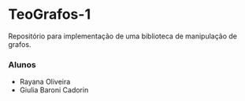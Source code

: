 # TeoGrafos-1


Repositório para implementação de uma biblioteca de manipulação de grafos.

### Alunos
- Rayana Oliveira
- Giulia Baroni Cadorin
